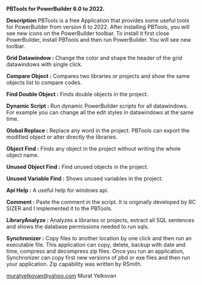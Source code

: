 <b>PBTools for PowerBuilder 6.0 to 2022.</b>

<b>Description</b>
PBTools is a free Application that provides some useful tools for PowerBuilder from version 6 to 2022.  After installing PBTools, you will see new icons on the PowerBuilder toolbar. To install it first close PowerBuilder, install PBTools and then run PowerBuilder. You will see new toolbar.

 
<b>Grid Datawindow     :</b> Change the color and shape the header of the grid datawindows with single click.

<b>Compare Object      :</b> Compares two libraries or projects and show the same objects list to compare codes. 

<b>Find Double Object  :</b> Finds double objects in the project.

<b>Dynamic Script      :</b> Run dynamic PowerBuilder scripts for all datawindows. For example you can change all the edit styles in datawindows at the same time.

<b>Global Replace      :</b> Replace any word in the project. PBTools can export the modified object or alter directly the libraries.

<b>Object Find         :</b> Finds any object in the project without writing the whole object name.

<b>Unused Object Find  :</b> Find unused objects in the project. 

<b>Unused Variable Find   :</b> Shows unused variables in the project.

<b>Api Help            :</b> A useful help for windows api.

<b>Comment             :</b> Paste the comment in the script. It is originally developed by RC SIZER and I implemented it to the PBTools. 

<b>LibraryAnalyze      :</b> Analyzes a libraries or projects, extract all SQL sentences and shows the database permissions needed to run sqls.

<b>Synchronizer           :</b> Copy files to another location by one click and then run an executable file. This application can copy, delete, backup with date and time, compress and decompress zip files. Once you run an application, Synchronizer can copy first new versions of pbd or exe files and then run your application. Zip capability was written by RSmith.


muratyelkovan@yahoo.com
Murat Yelkovan



